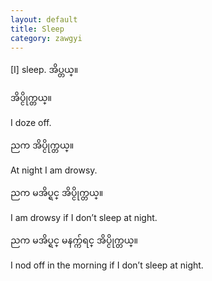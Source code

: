 ```yaml
---
layout: default
title: Sleep
category: zawgyi
---
```


<p>[I] sleep. <span class='zawgyi'>အိပ္တယ္။</span></p>

<p class='my'><span class='zawgyi'>အိပ္ငိုက္တယ္။</span></p>
<p class='hide-this'>I doze off.</p>

<p class='my'><span class='zawgyi'>ညက အိပ္ငိုက္တယ္။</span></p>
<p class='hide-this'>At night I am drowsy.</p>

<p class='my'><span class='zawgyi'>ညက မအိပ္ရင္ အိပ္ငိုက္တယ္။</span></p>
<p class='hide-this'>I am drowsy if I don’t sleep at night.</p>

<p class='my'><span class='zawgyi'>ညက မအိပ္ရင္ မနက္က်ရင္ အိပ္ငိုက္တယ္။</span></p>
<p class='hide-this'>I nod off in the morning if I don’t sleep at night.</p>

